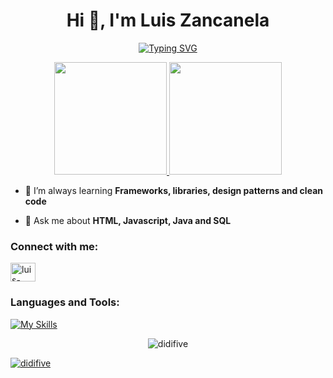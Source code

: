 <h1 align="center">
	Hi 👋, I'm Luis Zancanela
</h1>
<p align="center">
	<a href="https://git.io/typing-svg" target="_blank"><img src="https://readme-typing-svg.herokuapp.com?font=Comfortaa&size=22&duration=4749&pause=1250&color=5094F0&center=true&vCenter=true&lines=A+passionate+fullstack+developer;who+loves+Java+and+Javascript;from+Brazil+to+World" alt="Typing SVG" /></a>
</p>

<div align="center">
	<a href="https://github.com/didifive">
		<img
		     height="180em"
		     src="https://github-readme-stats.vercel.app/api?username=didifive&show_icons=true&include_all_commits=true&count_private=true&theme=transparent"
		/>
		<img
		     height="180em"
		     src="https://github-readme-stats.vercel.app/api/top-langs/?username=didifive&layout=compact&langs_count=7&theme=transparent"
		/>
	</a>	  
</div>

- 🌱 I’m always learning **Frameworks, libraries, design patterns and clean code**

- 💬 Ask me about **HTML, Javascript, Java and SQL**

### Connect with me:
<p align="left">
	<a href="https://linkedin.com/in/luis-carlos-zancanela" target="blank"><img align="center" src="https://raw.githubusercontent.com/rahuldkjain/github-profile-readme-generator/master/src/images/icons/Social/linked-in-alt.svg" alt="luis-carlos-zancanela" height="30" width="40" /></a>
</p>

### Languages and Tools:
[![My Skills](https://skillicons.dev/icons?i=html,css,bootstrap,javascript,ts,nodejs,nestjs,express,react,angular,jquery,jest,materialui,java,spring,mysql,postgres,sqlite,mongodb,docker,git,github,gitlab,heroku,netlify,figma,php,jenkins,md,linux,vscode,eclipse,aws,gcp,azure)](https://skillicons.dev)

<p align="center">
	<img src="https://komarev.com/ghpvc/?username=didifive&label=Profile%20views&color=0e75b6&style=flat" alt="didifive" />
</p>

<p align="left">
	<a href="https://github.com/ryo-ma/github-profile-trophy">
		<img src="https://github-profile-trophy.vercel.app/?username=didifive" alt="didifive" />
	</a>
</p>
